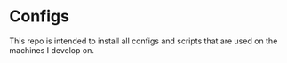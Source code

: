 # Configs
This repo is intended to install all configs and scripts that are used on the
machines I develop on.
